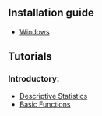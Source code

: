 ## Installation guide

* [Windows](https://support.sas.com/en/documentation/install-center/94/installation-guide-for-windows.html "Windows")

## Tutorials
### Introductory:
* [Descriptive Statistics](https://stats.idre.ucla.edu/sas/modules/descriptive-statistics/ "Descriptive Statistics")
* [Basic Functions](https://www.sascrunch.com/40-most-common-sas-statements.html "Basic Functions")